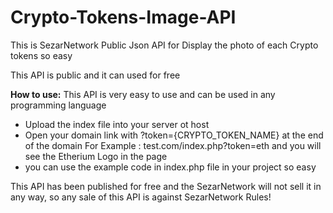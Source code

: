 # Crypto-Tokens-Image-API
This is SezarNetwork Public Json API for Display the photo of each Crypto tokens so easy

This API is public and it can used for free

<b>How to use:</b> This API is very easy to use and can be used in any programming language
- Upload the index file into your server ot host
- Open your domain link with ?token={CRYPTO_TOKEN_NAME} at the end of the domain
 For Example : test.com/index.php?token=eth and you will see the Etherium Logo in the page
 - you can use the example code in index.php file in your project so easy

This API has been published for free and the SezarNetwork will not sell it in any way, so any sale of this API is against SezarNetwork Rules!
